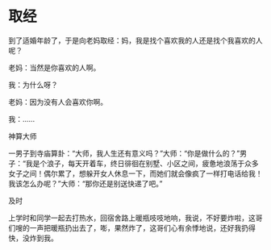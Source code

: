 # 取经

到了适婚年龄了，于是向老妈取经：妈，我是找个喜欢我的人还是找个我喜欢的人呢？ 

老妈：当然是你喜欢的人啊。 

我：为什么呀？ 

老妈：因为没有人会喜欢你啊。 

我：…… 

神算大师 

一男子到寺庙算卦：“大师，我人生还有意义吗？”大师：“你是做什么的？”男子：“我是个浪子，每天开着车，终日徘徊在别墅、小区之间，疲惫地浪荡于众多女子之间！偶尔累了，想躲开女人休息一下，而她们就会像疯了一样打电话给我！我该怎么办呢？”大师：“那你还是别送快递了吧。” 

及时 

上学时和同学一起去打热水，回宿舍路上暖瓶吱吱地响，我说，不好要炸啦，这哥们嗖的一声把暖瓶扔出去了，嘭，果然炸了，这哥们心有余悸地说，还好我扔得快，没炸到我。